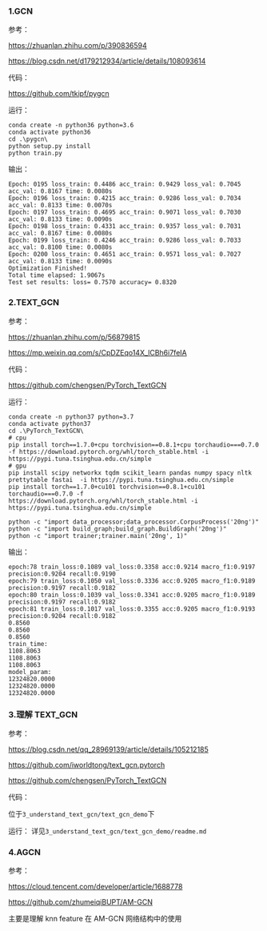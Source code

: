 ### 1.GCN

参考：

https://zhuanlan.zhihu.com/p/390836594

https://blog.csdn.net/d179212934/article/details/108093614

代码：

https://github.com/tkipf/pygcn

运行：

```
conda create -n python36 python=3.6
conda activate python36
cd .\pygcn\
python setup.py install
python train.py
```

输出：

```
Epoch: 0195 loss_train: 0.4486 acc_train: 0.9429 loss_val: 0.7045 acc_val: 0.8167 time: 0.0080s
Epoch: 0196 loss_train: 0.4215 acc_train: 0.9286 loss_val: 0.7034 acc_val: 0.8133 time: 0.0070s
Epoch: 0197 loss_train: 0.4695 acc_train: 0.9071 loss_val: 0.7030 acc_val: 0.8133 time: 0.0090s
Epoch: 0198 loss_train: 0.4331 acc_train: 0.9357 loss_val: 0.7031 acc_val: 0.8167 time: 0.0080s
Epoch: 0199 loss_train: 0.4246 acc_train: 0.9286 loss_val: 0.7033 acc_val: 0.8100 time: 0.0080s
Epoch: 0200 loss_train: 0.4651 acc_train: 0.9571 loss_val: 0.7027 acc_val: 0.8133 time: 0.0090s
Optimization Finished!
Total time elapsed: 1.9067s
Test set results: loss= 0.7570 accuracy= 0.8320
```

### 2.TEXT_GCN

参考：

https://zhuanlan.zhihu.com/p/56879815

https://mp.weixin.qq.com/s/CpDZEqo14X_lCBh6i7feIA


代码：

https://github.com/chengsen/PyTorch_TextGCN

运行：

```
conda create -n python37 python=3.7
conda activate python37
cd .\PyTorch_TextGCN\
# cpu
pip install torch==1.7.0+cpu torchvision==0.8.1+cpu torchaudio===0.7.0 -f https://download.pytorch.org/whl/torch_stable.html -i https://pypi.tuna.tsinghua.edu.cn/simple
# gpu
pip install scipy networkx tqdm scikit_learn pandas numpy spacy nltk prettytable fastai  -i https://pypi.tuna.tsinghua.edu.cn/simple
pip install torch==1.7.0+cu101 torchvision==0.8.1+cu101 torchaudio===0.7.0 -f https://download.pytorch.org/whl/torch_stable.html -i https://pypi.tuna.tsinghua.edu.cn/simple

python -c "import data_processor;data_processor.CorpusProcess('20ng')"
python -c "import build_graph;build_graph.BuildGraph('20ng')"
python -c "import trainer;trainer.main('20ng', 1)"
```

输出：
```
epoch:78 train_loss:0.1089 val_loss:0.3358 acc:0.9214 macro_f1:0.9197 precision:0.9204 recall:0.9190
epoch:79 train_loss:0.1050 val_loss:0.3336 acc:0.9205 macro_f1:0.9189 precision:0.9197 recall:0.9182
epoch:80 train_loss:0.1039 val_loss:0.3341 acc:0.9205 macro_f1:0.9189 precision:0.9197 recall:0.9182
epoch:81 train_loss:0.1017 val_loss:0.3355 acc:0.9205 macro_f1:0.9193 precision:0.9204 recall:0.9182
0.8560
0.8560
0.8560
train_time:
1108.8063
1108.8063
1108.8063
model_param:
12324820.0000
12324820.0000
12324820.0000
```


### 3.理解 TEXT_GCN

参考：

https://blog.csdn.net/qq_28969139/article/details/105212185

https://github.com/iworldtong/text_gcn.pytorch

https://github.com/chengsen/PyTorch_TextGCN


代码：

位于`3_understand_text_gcn/text_gcn_demo`下

运行：
详见`3_understand_text_gcn/text_gcn_demo/readme.md`

### 4.AGCN

参考：

https://cloud.tencent.com/developer/article/1688778

https://github.com/zhumeiqiBUPT/AM-GCN

主要是理解 knn feature 在 AM-GCN 网络结构中的使用

